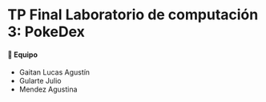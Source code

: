 # TP Final Laboratorio de computación 3: PokeDex


#### 🚀 Equipo
- Gaitan Lucas Agustín
- Gularte Julio
- Mendez Agustina



